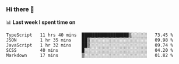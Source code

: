 ### Hi there 👋

<!--
**DBvc/DBvc** is a ✨ _special_ ✨ repository because its `README.md` (this file) appears on your GitHub profile.

Here are some ideas to get you started:

- 🔭 I’m currently working on ...
- 🌱 I’m currently learning ...
- 👯 I’m looking to collaborate on ...
- 🤔 I’m looking for help with ...
- 💬 Ask me about ...
- 📫 How to reach me: ...
- 😄 Pronouns: ...
- ⚡ Fun fact: ...
-->

📊 **Last week I spent time on**
<!--START_SECTION:waka-->
```text
TypeScript   11 hrs 40 mins  ██████████████████▒░░░░░░   73.45 % 
JSON         1 hr 35 mins    ██▒░░░░░░░░░░░░░░░░░░░░░░   09.98 % 
JavaScript   1 hr 32 mins    ██▒░░░░░░░░░░░░░░░░░░░░░░   09.74 % 
SCSS         40 mins         █░░░░░░░░░░░░░░░░░░░░░░░░   04.20 % 
Markdown     17 mins         ▒░░░░░░░░░░░░░░░░░░░░░░░░   01.82 % 
```
<!--END_SECTION:waka-->
